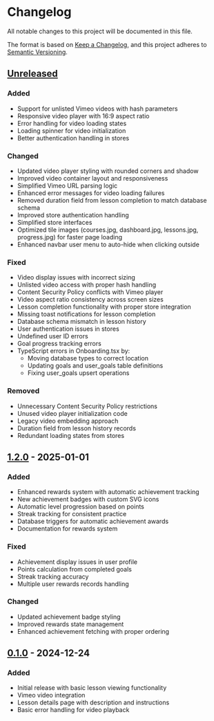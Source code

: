 # Changelog

All notable changes to this project will be documented in this file.

The format is based on [Keep a Changelog](https://keepachangelog.com/en/1.0.0/),
and this project adheres to [Semantic Versioning](https://semver.org/spec/v2.0.0.html).

## [Unreleased]

### Added
- Support for unlisted Vimeo videos with hash parameters
- Responsive video player with 16:9 aspect ratio
- Error handling for video loading states
- Loading spinner for video initialization
- Better authentication handling in stores

### Changed
- Updated video player styling with rounded corners and shadow
- Improved video container layout and responsiveness
- Simplified Vimeo URL parsing logic
- Enhanced error messages for video loading failures
- Removed duration field from lesson completion to match database schema
- Improved store authentication handling
- Simplified store interfaces
- Optimized tile images (courses.jpg, dashboard.jpg, lessons.jpg, progress.jpg) for faster page loading
- Enhanced navbar user menu to auto-hide when clicking outside

### Fixed
- Video display issues with incorrect sizing
- Unlisted video access with proper hash handling
- Content Security Policy conflicts with Vimeo player
- Video aspect ratio consistency across screen sizes
- Lesson completion functionality with proper store integration
- Missing toast notifications for lesson completion
- Database schema mismatch in lesson history
- User authentication issues in stores
- Undefined user ID errors
- Goal progress tracking errors
- TypeScript errors in Onboarding.tsx by:
  - Moving database types to correct location
  - Updating goals and user_goals table definitions
  - Fixing user_goals upsert operations

### Removed
- Unnecessary Content Security Policy restrictions
- Unused video player initialization code
- Legacy video embedding approach
- Duration field from lesson history records
- Redundant loading states from stores

## [1.2.0] - 2025-01-01

### Added
- Enhanced rewards system with automatic achievement tracking
- New achievement badges with custom SVG icons
- Automatic level progression based on points
- Streak tracking for consistent practice
- Database triggers for automatic achievement awards
- Documentation for rewards system

### Fixed
- Achievement display issues in user profile
- Points calculation from completed goals
- Streak tracking accuracy
- Multiple user rewards records handling

### Changed
- Updated achievement badge styling
- Improved rewards state management
- Enhanced achievement fetching with proper ordering

## [0.1.0] - 2024-12-24

### Added
- Initial release with basic lesson viewing functionality
- Vimeo video integration
- Lesson details page with description and instructions
- Basic error handling for video playback

[Unreleased]: https://github.com/huyqduong/faceyoga-progress-tracker-app/compare/v0.1.0...HEAD
[1.2.0]: https://github.com/huyqduong/faceyoga-progress-tracker-app/releases/tag/v1.2.0
[0.1.0]: https://github.com/huyqduong/faceyoga-progress-tracker-app/releases/tag/v0.1.0

